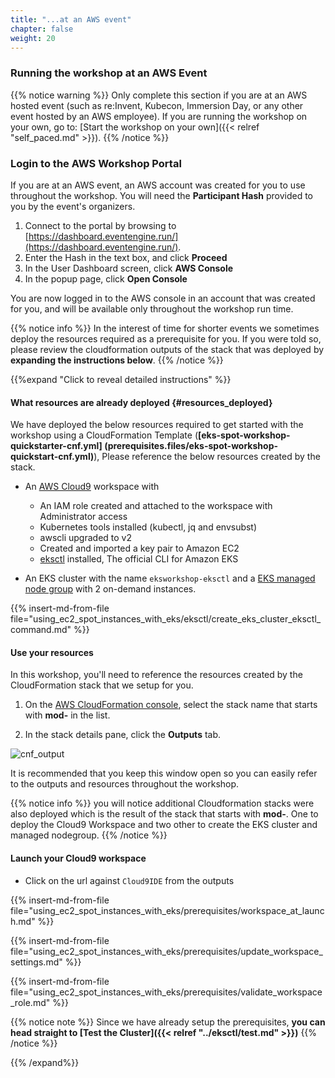 ```yaml
---
title: "...at an AWS event"
chapter: false
weight: 20
---
```


### Running the workshop at an AWS Event

{{% notice warning %}}
Only complete this section if you are at an AWS hosted event (such as re:Invent,
Kubecon, Immersion Day, or any other event hosted by an AWS employee). If you 
are running the workshop on your own, go to: [Start the workshop on your own]({{< relref "self_paced.md" >}}).
{{% /notice %}}

### Login to the AWS Workshop Portal

If you are at an AWS event, an AWS account was created for you to use throughout the workshop. You will need the **Participant Hash** provided to you by the event's organizers.

1. Connect to the portal by browsing to [https://dashboard.eventengine.run/](https://dashboard.eventengine.run/).
2. Enter the Hash in the text box, and click **Proceed** 
3. In the User Dashboard screen, click **AWS Console** 
4. In the popup page, click **Open Console** 

You are now logged in to the AWS console in an account that was created for you, and will be available only throughout the workshop run time.

{{% notice info %}}
In the interest of time for shorter events we sometimes deploy the resources required as a prerequisite for you. If you were told so, please review the cloudformation outputs of the stack that was deployed by **expanding the instructions below**.
{{% /notice %}}

{{%expand "Click to reveal detailed instructions" %}}

#### What resources are already deployed {#resources_deployed}

We have deployed the below resources required to get started with the workshop using a CloudFormation Template (**[eks-spot-workshop-quickstarter-cnf.yml] (prerequisites.files/eks-spot-workshop-quickstart-cnf.yml)**), Please reference the below  resources created by the stack.

+ An [AWS Cloud9](https://console.aws.amazon.com/cloud9) workspace with
    - An IAM role created and attached to the workspace with Administrator access
    - Kubernetes tools installed (kubectl, jq and envsubst)
    - awscli upgraded to v2
    - Created and imported a key pair to Amazon EC2
    - [eksctl](https://eksctl.io/) installed, The official CLI for Amazon EKS 

+ An EKS cluster with the name `eksworkshop-eksctl` and a [EKS managed node group](https://docs.aws.amazon.com/eks/latest/userguide/managed-node-groups.html)  with 2 on-demand instances.

{{% insert-md-from-file file="using_ec2_spot_instances_with_eks/eksctl/create_eks_cluster_eksctl_command.md" %}}


#### Use your resources 

In this workshop, you'll need to reference the resources created by the CloudFormation stack that we setup for you.

1. On the [AWS CloudFormation console](https://console.aws.amazon.com/cloudformation), select the stack name that starts with **mod-** in the list.

1. In the stack details pane, click the **Outputs** tab.

![cnf_output](/images/using_ec2_spot_instances_with_eks/prerequisites/cnf_output.png)

It is recommended that you keep this window open so you can easily refer to the outputs and resources throughout the workshop.

{{% notice info %}}
you will notice additional Cloudformation stacks were also deployed which is the result of the stack that starts with **mod-**. One to deploy the Cloud9 Workspace and two other to create the EKS cluster and managed nodegroup.
{{% /notice %}}

#### Launch your Cloud9 workspace

- Click on the url against `Cloud9IDE` from the outputs

{{% insert-md-from-file file="using_ec2_spot_instances_with_eks/prerequisites/workspace_at_launch.md" %}}

{{% insert-md-from-file file="using_ec2_spot_instances_with_eks/prerequisites/update_workspace_settings.md" %}}

{{% insert-md-from-file file="using_ec2_spot_instances_with_eks/prerequisites/validate_workspace_role.md" %}}

{{% notice note %}}
Since we have already setup the prerequisites, **you can head straight to [Test the Cluster]({{<  relref "../eksctl/test.md"  >}})**
{{% /notice %}}

{{% /expand%}}


